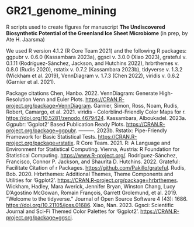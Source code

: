 # GR21_genome_mining
R scripts used to create figures for manuscript **The Undiscovered Biosynthetic Potential of the Greenland Ice Sheet Microbiome** (in prep, by Ate H. Jaarsma)

We used R version 4.1.2 (R Core Team 2021) and the following R packages: ggpubr v. 0.6.0 (Kassambara 2023a), ggsci v. 3.0.0 (Xiao 2023), grateful v. 0.1.11 (Rodríguez-Sánchez, Jackson, and Hutchins 2022), hrbrthemes v. 0.8.0 (Rudis 2020), rstatix v. 0.7.2 (Kassambara 2023b), tidyverse v. 1.3.2 (Wickham et al. 2019), VennDiagram v. 1.7.3 (Chen 2022), viridis v. 0.6.2 (Garnier et al. 2021).

Package citations
Chen, Hanbo. 2022. VennDiagram: Generate High-Resolution Venn and Euler Plots. https://CRAN.R-project.org/package=VennDiagram.
Garnier, Simon, Ross, Noam, Rudis, Robert, Camargo, et al. 2021. viridis - Colorblind-Friendly Color Maps for r. https://doi.org/10.5281/zenodo.4679424.
Kassambara, Alboukadel. 2023a. Ggpubr: ’Ggplot2’ Based Publication Ready Plots. https://CRAN.R-project.org/package=ggpubr.
———. 2023b. Rstatix: Pipe-Friendly Framework for Basic Statistical Tests. https://CRAN.R-project.org/package=rstatix.
R Core Team. 2021. R: A Language and Environment for Statistical Computing. Vienna, Austria: R Foundation for Statistical Computing. https://www.R-project.org/.
Rodríguez-Sánchez, Francisco, Connor P. Jackson, and Shaurita D. Hutchins. 2022. Grateful: Facilitate Citation of r Packages. https://github.com/Pakillo/grateful.
Rudis, Bob. 2020. Hrbrthemes: Additional Themes, Theme Components and Utilities for ’Ggplot2’. https://CRAN.R-project.org/package=hrbrthemes.
Wickham, Hadley, Mara Averick, Jennifer Bryan, Winston Chang, Lucy D’Agostino McGowan, Romain François, Garrett Grolemund, et al. 2019. “Welcome to the tidyverse.” Journal of Open Source Software 4 (43): 1686. https://doi.org/10.21105/joss.01686.
Xiao, Nan. 2023. Ggsci: Scientific Journal and Sci-Fi Themed Color Palettes for ’Ggplot2’. https://CRAN.R-project.org/package=ggsci.
